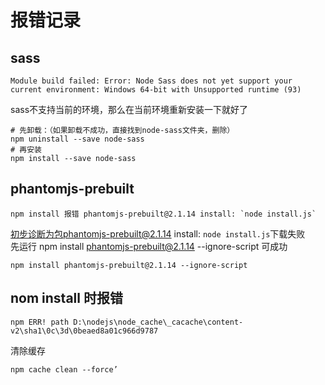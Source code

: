 # 报错记录

## sass
```
Module build failed: Error: Node Sass does not yet support your current environment: Windows 64-bit with Unsupported runtime (93)
```
sass不支持当前的环境，那么在当前环境重新安装一下就好了  
```
# 先卸载：（如果卸载不成功，直接找到node-sass文件夹，删除）
npm uninstall --save node-sass 
# 再安装
npm install --save node-sass
```

## phantomjs-prebuilt
```
npm install 报错 phantomjs-prebuilt@2.1.14 install: `node install.js`
```
初步诊断为包phantomjs-prebuilt@2.1.14 install: `node install.js`下载失败  
先运行 npm install phantomjs-prebuilt@2.1.14 --ignore-script 可成功
```
npm install phantomjs-prebuilt@2.1.14 --ignore-script
```

## nom install 时报错
```
npm ERR! path D:\nodejs\node_cache\_cacache\content-v2\sha1\0c\3d\0beaed8a01c966d9787
```
清除缓存
```
npm cache clean --force’
```
